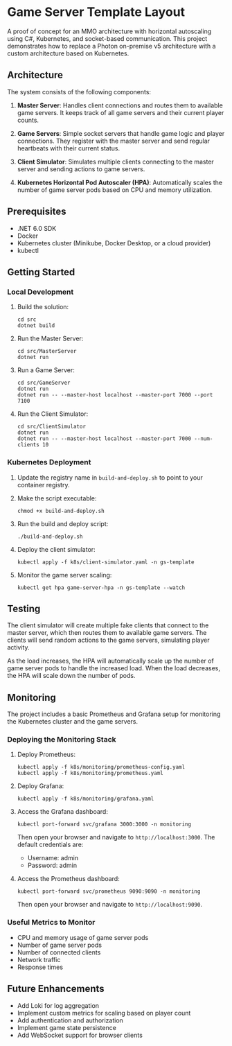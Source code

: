 # Game Server Template Layout

A proof of concept for an MMO architecture with horizontal autoscaling using C#, Kubernetes, and socket-based communication. This project demonstrates how to replace a Photon on-premise v5 architecture with a custom architecture based on Kubernetes.

## Architecture

The system consists of the following components:

1. **Master Server**: Handles client connections and routes them to available game servers. It keeps track of all game servers and their current player counts.

2. **Game Servers**: Simple socket servers that handle game logic and player connections. They register with the master server and send regular heartbeats with their current status.

3. **Client Simulator**: Simulates multiple clients connecting to the master server and sending actions to game servers.

4. **Kubernetes Horizontal Pod Autoscaler (HPA)**: Automatically scales the number of game server pods based on CPU and memory utilization.

## Prerequisites

- .NET 6.0 SDK
- Docker
- Kubernetes cluster (Minikube, Docker Desktop, or a cloud provider)
- kubectl

## Getting Started

### Local Development

1. Build the solution:
   ```
   cd src
   dotnet build
   ```

2. Run the Master Server:
   ```
   cd src/MasterServer
   dotnet run
   ```

3. Run a Game Server:
   ```
   cd src/GameServer
   dotnet run
   dotnet run -- --master-host localhost --master-port 7000 --port 7100
   ```

4. Run the Client Simulator:
   ```
   cd src/ClientSimulator
   dotnet run
   dotnet run -- --master-host localhost --master-port 7000 --num-clients 10
   ```

### Kubernetes Deployment

1. Update the registry name in `build-and-deploy.sh` to point to your container registry.

2. Make the script executable:
   ```
   chmod +x build-and-deploy.sh
   ```

3. Run the build and deploy script:
   ```
   ./build-and-deploy.sh
   ```

4. Deploy the client simulator:
   ```
   kubectl apply -f k8s/client-simulator.yaml -n gs-template
   ```

5. Monitor the game server scaling:
   ```
   kubectl get hpa game-server-hpa -n gs-template --watch
   ```

## Testing

The client simulator will create multiple fake clients that connect to the master server, which then routes them to available game servers. The clients will send random actions to the game servers, simulating player activity.

As the load increases, the HPA will automatically scale up the number of game server pods to handle the increased load. When the load decreases, the HPA will scale down the number of pods.

## Monitoring

The project includes a basic Prometheus and Grafana setup for monitoring the Kubernetes cluster and the game servers.

### Deploying the Monitoring Stack

1. Deploy Prometheus:
   ```
   kubectl apply -f k8s/monitoring/prometheus-config.yaml
   kubectl apply -f k8s/monitoring/prometheus.yaml
   ```

2. Deploy Grafana:
   ```
   kubectl apply -f k8s/monitoring/grafana.yaml
   ```

3. Access the Grafana dashboard:
   ```
   kubectl port-forward svc/grafana 3000:3000 -n monitoring
   ```

   Then open your browser and navigate to `http://localhost:3000`. The default credentials are:
   - Username: admin
   - Password: admin

4. Access the Prometheus dashboard:
   ```
   kubectl port-forward svc/prometheus 9090:9090 -n monitoring
   ```

   Then open your browser and navigate to `http://localhost:9090`.

### Useful Metrics to Monitor

- CPU and memory usage of game server pods
- Number of game server pods
- Number of connected clients
- Network traffic
- Response times

## Future Enhancements

- Add Loki for log aggregation
- Implement custom metrics for scaling based on player count
- Add authentication and authorization
- Implement game state persistence
- Add WebSocket support for browser clients 